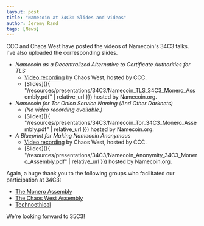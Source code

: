 ```yaml
---
layout: post
title: "Namecoin at 34C3: Slides and Videos"
author: Jeremy Rand
tags: [News]
---
```


CCC and Chaos West have posted the videos of Namecoin's 34C3 talks.  I've also uploaded the corresponding slides.

* *Namecoin as a Decentralized Alternative to Certificate Authorities for TLS*
    - [Video recording](https://media.ccc.de/v/34c3-ChaosWest-3-namecoin_as_a_decentralized_alternative_to_certificate_authorities_for_tls) by Chaos West, hosted by CCC.
    - [Slides]({{ "/resources/presentations/34C3/Namecoin_TLS_34C3_Monero_Assembly.pdf" | relative_url }}) hosted by Namecoin.org.
* *Namecoin for Tor Onion Service Naming (And Other Darknets)*
    - *(No video recording available.)*
    - [Slides]({{ "/resources/presentations/34C3/Namecoin_Tor_34C3_Monero_Assembly.pdf" | relative_url }}) hosted by Namecoin.org.
* *A Blueprint for Making Namecoin Anonymous*
    - [Video recording](https://media.ccc.de/v/34c3-ChaosWest-11-a_blueprint_for_making_namecoin_anonymous) by Chaos West, hosted by CCC.
    - [Slides]({{ "/resources/presentations/34C3/Namecoin_Anonymity_34C3_Monero_Assembly.pdf" | relative_url }}) hosted by Namecoin.org.

Again, a huge thank you to the following groups who facilitated our participation at 34C3:

* [The Monero Assembly](https://events.ccc.de/congress/2017/wiki/index.php/Assembly:Monero_Assembly)
* [The Chaos West Assembly](https://events.ccc.de/congress/2017/wiki/index.php/Assembly:Chaos_West)
* [Technoethical](https://tehnoetic.com/)

We're looking forward to 35C3!
